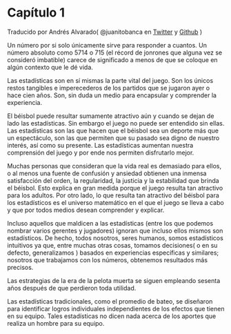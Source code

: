 # Capítulo 1
Traducido por Andrés Alvarado( @juanitobanca en [Twitter](https://twitter.com/juanitobanca) y [Github](https://github.com/juanitobanca) )

Un número por si solo únicamente sirve para responder a cuantos. Un número absoluto como 5714 o 715 (el récord de jonrones que alguna vez se consideró imbatible) carece de significado a menos de que se coloque en algún contexto que le dé vida.

Las estadísticas son en sí mismas la parte vital del juego. Son los únicos restos tangibles e imperecederos de los partidos que se jugaron ayer o hace cien años. Son, sin duda un medio para encapsular y comprender la experiencia.

El béisbol puede resultar sumamente atractivo aún y cuando se dejan de lado las estadísticas. Sin embargo el juego no puede ser entendido sin ellas. Las estadísticas son las que hacen que el béisbol sea un deporte más que un espectáculo, son las que permiten que su pasado sea digno de nuestro interés, así como su presente. Las estadísticas aumentan nuestra comprensión del juego y por ende nos permiten disfrutarlo mejor.

Muchas personas que consideran que la vida real es demasiado para ellos, o al menos una fuente de confusión y ansiedad obtienen una inmensa satisfacción del orden, la regularidad, la justicia y la estabilidad que brinda el béisbol. Esto explica en gran medida porque el juego resulta tan atractivo para los adultos. Por otro lado, lo que resulta tan atractivo del béisbol para los estadísticos es el universo matemático en el que el juego se lleva a cabo y que por todos medios desean comprender y explicar.

Incluso aquellos que maldicen a las estadísticas (entre los que podemos nombrar varios gerentes y jugadores) ignoran que incluso ellos mismos son estadísticos. De hecho, todos nosotros, seres humanos, somos estadísticos intuitivos ya que, entre muchas otras cosas, tomamos decisiones( o en su defecto, generalizamos ) basados en experiencias específicas y similares; nosotros que trabajamos con los números, obtenemos resultados más precisos.

Las estrategias de la era de la pelota muerta se siguen empleando sesenta años después de que perdieron toda utilidad.

Las estadísticas tradicionales, como el promedio de bateo, se diseñaron para identificar logros individuales independientes de los efectos que tienen en su equipo. Tales estadísticas no dicen nada acerca de los aportes que realiza un hombre para su equipo.
